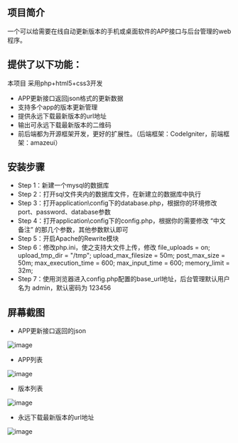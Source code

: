 ﻿## 项目简介

一个可以给需要在线自动更新版本的手机或桌面软件的APP接口与后台管理的web程序。

## 提供了以下功能：

本项目 采用php+html5+css3开发

*  APP更新接口返回json格式的更新数据
*  支持多个app的版本更新管理
*  提供永远下载最新版本的url地址
*  输出可永远下载最新版本的二维码
*  前后端都为开源框架开发，更好的扩展性。（后端框架：CodeIgniter，前端框架：amazeui）

## 安装步骤

*  Step 1：新建一个mysql的数据库
*  Step 2：打开sql文件夹内的数据库文件，在新建立的数据库中执行
*  Step 3：打开application\config下的database.php，根据你的环境修改port、password、database参数
*  Step 4：打开application\config下的config.php，根据你的需要修改 “中文备注” 的那几个参数，其他参数默认即可
*  Step 5：开启Apache的Rewrite模块
*  Step 6：修改php.ini，使之支持大文件上传，修改 file_uploads = on; upload_tmp_dir = "/tmp"; upload_max_filesize = 50m; post_max_size = 50m; max_execution_time = 600; max_input_time = 600; memory_limit = 32m; 
*  Step 7：使用浏览器进入config.php配置的base_url地址，后台管理默认用户名为 admin，默认密码为 123456

## 屏幕截图

*  APP更新接口返回的json

![image](https://raw.githubusercontent.com/onanying/AppsVersionUpdate/master/screenshot/json.png)

*  APP列表

![image](https://raw.githubusercontent.com/onanying/AppsVersionUpdate/master/screenshot/app_list.png)

*  版本列表

![image](https://raw.githubusercontent.com/onanying/AppsVersionUpdate/master/screenshot/version_list.png)

*  永远下载最新版本的url地址

![image](https://raw.githubusercontent.com/onanying/AppsVersionUpdate/master/screenshot/down_app_url.png)
